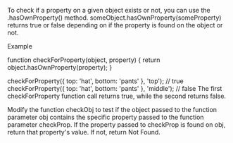 To check if a property on a given object exists or not, you can use the .hasOwnProperty() method. someObject.hasOwnProperty(someProperty) returns true or false depending on if the property is found on the object or not.

Example

function checkForProperty(object, property) {
  return object.hasOwnProperty(property);
}

checkForProperty({ top: 'hat', bottom: 'pants' }, 'top'); // true
checkForProperty({ top: 'hat', bottom: 'pants' }, 'middle'); // false
The first checkForProperty function call returns true, while the second returns false.

Modify the function checkObj to test if the object passed to the function parameter obj contains the specific property passed to the function parameter checkProp. If the property passed to checkProp is found on obj, return that property's value. If not, return Not Found.